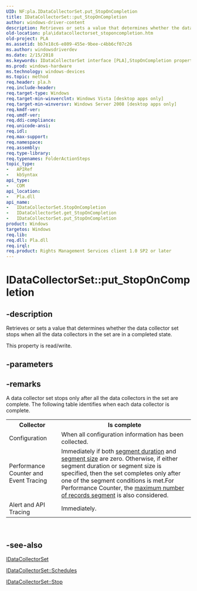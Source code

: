 ```yaml
---
UID: NF:pla.IDataCollectorSet.put_StopOnCompletion
title: IDataCollectorSet::put_StopOnCompletion
author: windows-driver-content
description: Retrieves or sets a value that determines whether the data collector set stops when all the data collectors in the set are in a completed state.
old-location: pla\idatacollectorset_stoponcompletion.htm
old-project: PLA
ms.assetid: bb7e18c6-e809-455e-9bee-c4bb6cf07c26
ms.author: windowsdriverdev
ms.date: 2/15/2018
ms.keywords: IDataCollectorSet interface [PLA],StopOnCompletion property, IDataCollectorSet.StopOnCompletion, IDataCollectorSet.put_StopOnCompletion, IDataCollectorSet::StopOnCompletion, IDataCollectorSet::get_StopOnCompletion, IDataCollectorSet::put_StopOnCompletion, StopOnCompletion property [PLA], StopOnCompletion property [PLA],IDataCollectorSet interface, pla.idatacollectorset_stoponcompletion, pla/IDataCollectorSet::StopOnCompletion, pla/IDataCollectorSet::get_StopOnCompletion, pla/IDataCollectorSet::put_StopOnCompletion, put_StopOnCompletion
ms.prod: windows-hardware
ms.technology: windows-devices
ms.topic: method
req.header: pla.h
req.include-header: 
req.target-type: Windows
req.target-min-winverclnt: Windows Vista [desktop apps only]
req.target-min-winversvr: Windows Server 2008 [desktop apps only]
req.kmdf-ver: 
req.umdf-ver: 
req.ddi-compliance: 
req.unicode-ansi: 
req.idl: 
req.max-support: 
req.namespace: 
req.assembly: 
req.type-library: 
req.typenames: FolderActionSteps
topic_type:
-	APIRef
-	kbSyntax
api_type:
-	COM
api_location:
-	Pla.dll
api_name:
-	IDataCollectorSet.StopOnCompletion
-	IDataCollectorSet.get_StopOnCompletion
-	IDataCollectorSet.put_StopOnCompletion
product: Windows
targetos: Windows
req.lib: 
req.dll: Pla.dll
req.irql: 
req.product: Rights Management Services client 1.0 SP2 or later
---
```


# IDataCollectorSet::put_StopOnCompletion


## -description


Retrieves or sets a value that determines whether the data collector set stops when all the data collectors in the set are in a completed state.

This property is read/write.


## -parameters


## -remarks



A data collector set stops only after all the data collectors in the set are complete. The following table identifies when each data collector is complete.

<table>
<tr>
<th>Collector</th>
<th>Is complete </th>
</tr>
<tr>
<td>Configuration</td>
<td>When all configuration information has been collected.</td>
</tr>
<tr>
<td>Performance Counter and Event Tracing</td>
<td>Immediately if both <a href="https://msdn.microsoft.com/d958c7a7-0258-4db6-b650-14a61d59221b">segment duration</a> and <a href="https://msdn.microsoft.com/7dd96822-a398-42c3-94f1-b9cd7a647575">segment size</a> are zero. Otherwise, if either segment duration or segment size is specified, then the set completes only after one of the segment conditions is met.For Performance Counter, the <a href="https://msdn.microsoft.com/cc987959-dbf6-44da-8f1a-d66a3ad791a5">maximum number of records segment</a> is also considered.

</td>
</tr>
<tr>
<td>Alert and API Tracing</td>
<td>Immediately. </td>
</tr>
</table>
 




## -see-also




<a href="https://msdn.microsoft.com/a4ae0874-4ee6-46a1-9811-8cd4be26859c">IDataCollectorSet</a>



<a href="https://msdn.microsoft.com/6654c101-5179-41db-8fd9-ae281691073f">IDataCollectorSet::Schedules</a>



<a href="https://msdn.microsoft.com/b869ea8e-4fc8-4974-9e1c-1d2c480c3b0e">IDataCollectorSet::Stop</a>
 

 

